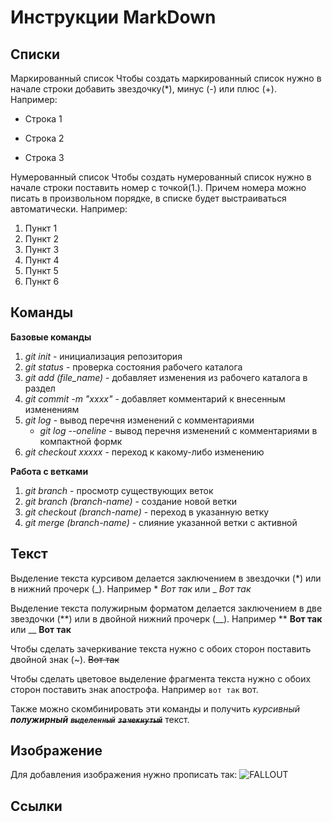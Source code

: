 # Инструкции MarkDown

## Cписки
Маркированный список
Чтобы создать маркированный список нужно в начале строки добавить звездочку(*), минус (-) или плюс (+). Например:
* Строка 1
- Строка 2
+ Строка 3

Нумерованный список
Чтобы создать нумерованный список нужно в начале строки поставить номер с точкой(1.). Причем номера можно писать в произвольном порядке, в списке будет выстраиваться автоматически. Например:
1. Пункт 1
2. Пункт 2
3. Пункт 3
1. Пункт 4
10. Пункт 5
555. Пункт 6

## Команды
**Базовые команды**
1. *git init* - инициализация репозитория
2. *git status* - проверка состояния рабочего каталога
3. *git add (file_name)* - добавляет изменения из рабочего каталога в раздел
4. *git commit -m "xxxx"* - добавляет комментарий к внесенным изменениям
5. *git log* - вывод перечня изменений с комментариями
   * *git log --oneline* - вывод перечня изменений с комментариями в компактной формк
6. *git checkout xxxxx* - переход к какому-либо изменению

**Работа с ветками**
1. *git branch* - просмотр существующих веток
2. *git branch (branch-name)* - создание новой ветки
3. *git checkout (branch-name)* - переход в указанную ветку
4. *git merge (branch-name)* - слияние указанной ветки с активной

## Текст
Выделение текста курсивом делается заключением в звездочки (*) или в нижний прочерк (_). Например * *Вот так* или _ _Вот так_

Выделение текста полужирным форматом делается заключением в две звездочки (**) или в двойной нижний прочерк (__). Например ** **Вот так** или __ __Вот так__

Чтобы сделать зачеркивание текста нужно с обоих сторон поставить двойной знак (~). ~~Вот так~~

Чтобы сделать цветовое выделение фрагмента текста нужно с обоих сторон поставить знак апострофа. Например `вот так` вот.

Также можно скомбинировать эти команды и получить *курсивный __полужирный__ __`выделенный`__ ~~**`зачекнутый`**~~* текст.

## Изображение
Для добавления изображения нужно прописать так:
![***FALLOUT***](https://images.stopgame.ru/blogs/2020/12/02/9zMqUbe.jpg)

## Ссылки
